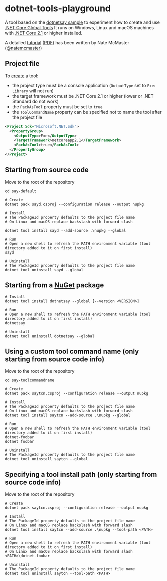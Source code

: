 # dotnet-tools-playground
A tool based on the [dotnetsay sample](https://github.com/dotnet/core/tree/master/samples/dotnetsay) to experiment how to create and use [.NET Core Global Tools](https://docs.microsoft.com/en-us/dotnet/core/tools/global-tools)
It runs on Windows, Linux and  macOS machines with [.NET Core 2.1](https://dotnet.microsoft.com/download/dotnet-core/2.1) or higher installed.

A detailed [tutorial](https://natemcmaster.com/blog/2018/05/12/dotnet-global-tools/) ([PDF](tutorial-natemcmaster.pdf)) has been written by Nate McMaster ([@natemcmaster](https://github.com/luigiberrettini))


## Project file

To [create](https://docs.microsoft.com/en-us/dotnet/core/tools/global-tools-how-to-create) a tool:
 - the project type must be a console application (`OutputType` set to `Exe`: `Library` will not run)
 - the target framework must be .NET Core 2.1 or higher (lower or .NET Standard do not work)
 - the `PackAsTool` property must be set to `true`
 - the `ToolCommandName` property can be specified not to name the tool after the project file

```xml
<Project Sdk="Microsoft.NET.Sdk">
  <PropertyGroup>
    <OutputType>Exe</OutputType>
    <TargetFramework>netcoreapp2.1</TargetFramework>
    <PackAsTool>true</PackAsTool>
  </PropertyGroup>
</Project>
```


## Starting from source code

Move to the root of the repository

```shell
cd say-default

# Create
dotnet pack sayd.csproj --configuration release --output nupkg

# Install
# The PackageId property defaults to the project file name
# On Linux and macOS replace backslash with forward slash

dotnet tool install sayd --add-source .\nupkg --global

# Run
# Open a new shell to refresh the PATH environment variable (tool directory added to it on first install)
sayd

# Uninstall
# The PackageId property defaults to the project file name
dotnet tool uninstall sayd --global
```


## Starting from a [NuGet](https://www.nuget.org/packages/dotnetsay/) package

```shell
# Install
dotnet tool install dotnetsay --global [--version <VERSION>]

# Run
# Open a new shell to refresh the PATH environment variable (tool directory added to it on first install)
dotnetsay

# Uninstall
dotnet tool uninstall dotnetsay --global
```


## Using a custom tool command name (only starting from source code info)

Move to the root of the repository

```shell
cd say-toolcommandname

# Create
dotnet pack saytcn.csproj --configuration release --output nupkg

# Install
# The PackageId property defaults to the project file name
# On Linux and macOS replace backslash with forward slash
dotnet tool install saytcn --add-source .\nupkg --global

# Run
# Open a new shell to refresh the PATH environment variable (tool directory added to it on first install)
dotnet-foobar
dotnet foobar

# Uninstall
# The PackageId property defaults to the project file name
dotnet tool uninstall saytcn --global
```


## Specifying a tool install path (only starting from source code info)

Move to the root of the repository

```shell
# Create
dotnet pack saytcn.csproj --configuration release --output nupkg

# Install
# The PackageId property defaults to the project file name
# On Linux and macOS replace backslash with forward slash
dotnet tool install saytcn --add-source .\nupkg --tool-path <PATH>

# Run
# Open a new shell to refresh the PATH environment variable (tool directory added to it on first install)
# On Linux and macOS replace backslash with forward slash
<PATH>\dotnet-foobar

# Uninstall
# The PackageId property defaults to the project file name
dotnet tool uninstall saytcn --tool-path <PATH>